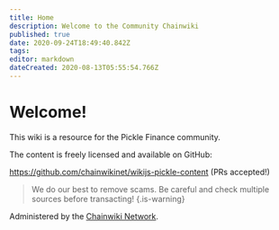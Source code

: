 ```yaml
---
title: Home
description: Welcome to the Community Chainwiki
published: true
date: 2020-09-24T18:49:40.842Z
tags: 
editor: markdown
dateCreated: 2020-08-13T05:55:54.766Z
---
```


# Welcome!
This wiki is a resource for the Pickle Finance community.

The content is freely licensed and available on GitHub:

https://github.com/chainwikinet/wikijs-pickle-content (PRs accepted!)

> We do our best to remove scams. Be careful and check multiple sources before transacting!
{.is-warning}


Administered by the [Chainwiki Network](https://meta.chainwiki.dev/).